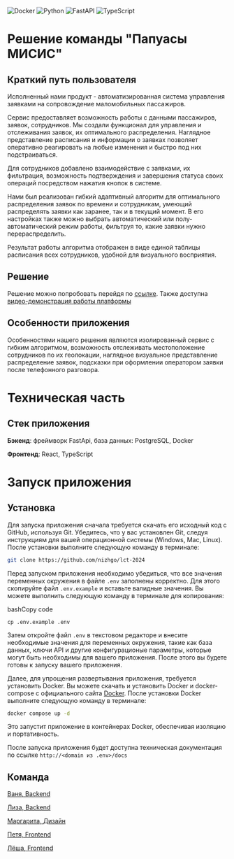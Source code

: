 ![Docker](https://img.shields.io/badge/docker-%230db7ed.svg?style=for-the-badge&logo=docker&logoColor=white)
![Python](https://img.shields.io/badge/python-3670A0?style=for-the-badge&logo=python&logoColor=ffdd54)
![FastAPI](https://img.shields.io/badge/FastAPI-005571?style=for-the-badge&logo=fastapi)
![TypeScript](https://img.shields.io/badge/typescript-%23007ACC.svg?style=for-the-badge&logo=typescript&logoColor=white)

# Решение команды "Папуасы МИСИС"

## Краткий путь пользователя
Исполненный нами продукт - автоматизированная система управления заявками на
сопровождение маломобильных пассажиров.

Сервис предоставляет возможность работы с данными пассажиров, заявок, сотрудников. Мы создали функционал для управления 
и отслеживания заявок, их оптимального распределения. Наглядное представление расписания и информации о заявках позволяет 
оперативно реагировать на любые изменения и быстро под них подстраиваться.


Для сотрудников добавлено взаимодействие с заявками, их фильтрация, возможность подтверждения
и завершения статуса своих операций посредством нажатия кнопок в системе.


Нами был реализован гибкий адаптивный алгоритм для оптимального распределения заявок по времени и сотрудникам, умеющий 
распределять заявки как заранее, так и в текущий момент. В его настройках также можно выбрать автоматический или 
полу-автоматический режим работы, фильтруя то, какие заявки нужно перераспределить.

Результат работы алгоритма отображен в виде единой таблицы расписания всех сотрудников, удобной для визуального восприятия.


## Решение
Решение можно попробовать перейдя по [ссылке](https://papuas.tech/).
Также доступна [видео-демонстрация работы платформы](https://disk.yandex.ru/d/wGfObhV9DwU-dA)

## Особенности приложения
Особенностями нашего решения являются изолированный сервис с гибким алгоритмом, возможность отслеживать местоположение сотрудников по их геолокации, наглядное визуальное представление 
распределение заявок, подсказки при оформлении оператором заявки после телефонного разговора.

# Техническая  часть

## Стек приложения
__Бэкенд__: фреймворк FastApi, база данных: PostgreSQL, Docker

__Фронтенд__: React, TypeScript

# Запуск приложения

## Установка 

  
Для запуска приложения сначала требуется скачать его исходный код с GitHub, используя Git. Убедитесь, что у вас установлен Git, следуя инструкциям для вашей операционной системы (Windows, Mac, Linux). После установки выполните следующую команду в терминале:



```bash
git clone https://github.com/nizhgo/lct-2024
```

Перед запуском приложения необходимо убедиться, что все значения переменных окружения в файле `.env` заполнены корректно. Для этого скопируйте файл `.env.example` и вставьте валидные значения. Вы можете выполнить следующую команду в терминале для копирования:

bashCopy code

`cp .env.example .env`

Затем откройте файл `.env` в текстовом редакторе и внесите необходимые значения для переменных окружения, такие как база данных, ключи API и другие конфигурационые параметры, которые могут быть необходимы для вашего приложения. После этого вы будете готовы к запуску вашего приложения.

Далее, для упрощения развертывания приложения, требуется установить Docker. Вы можете скачать и установить Docker и docker-compose с официального сайта [Docker](https://www.docker.com/). После установки Docker выполните следующую команду в терминале:

```bash
docker compose up -d
```

Это запустит приложение в контейнерах Docker, обеспечивая изоляцию и портативность.

После запуска приложения будет доступна техническая документация по ссылке `http://<domain из .env>/docs`

## Команда

[Ваня, Backend](https://t.me/avalanche05)

[Лиза, Backend](https://t.me/lisaanthro)

[Маргарита, Дизайн](https://t.me/soouthwind)

[Петя, Frontend](https://t.me/PetrAhtimirov)

[Лёша, Frontend](https://t.me/nizhgo)

